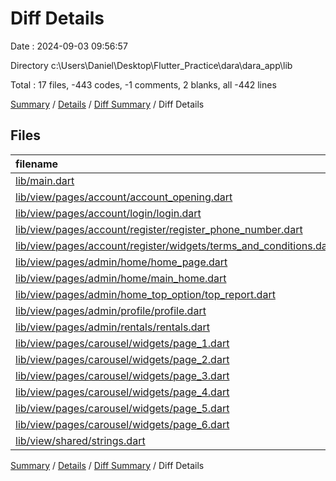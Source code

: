 # Diff Details

Date : 2024-09-03 09:56:57

Directory c:\\Users\\Daniel\\Desktop\\Flutter_Practice\\dara\\dara_app\\lib

Total : 17 files,  -443 codes, -1 comments, 2 blanks, all -442 lines

[Summary](results.md) / [Details](details.md) / [Diff Summary](diff.md) / Diff Details

## Files
| filename | language | code | comment | blank | total |
| :--- | :--- | ---: | ---: | ---: | ---: |
| [lib/main.dart](/lib/main.dart) | Dart | -9 | 1 | -2 | -10 |
| [lib/view/pages/account/account_opening.dart](/lib/view/pages/account/account_opening.dart) | Dart | 2 | 0 | 0 | 2 |
| [lib/view/pages/account/login/login.dart](/lib/view/pages/account/login/login.dart) | Dart | 1 | 0 | 0 | 1 |
| [lib/view/pages/account/register/register_phone_number.dart](/lib/view/pages/account/register/register_phone_number.dart) | Dart | 1 | 0 | 0 | 1 |
| [lib/view/pages/account/register/widgets/terms_and_conditions.dart](/lib/view/pages/account/register/widgets/terms_and_conditions.dart) | Dart | -24 | 0 | 0 | -24 |
| [lib/view/pages/admin/home/home_page.dart](/lib/view/pages/admin/home/home_page.dart) | Dart | -1 | -1 | 0 | -2 |
| [lib/view/pages/admin/home/main_home.dart](/lib/view/pages/admin/home/main_home.dart) | Dart | 89 | -1 | -1 | 87 |
| [lib/view/pages/admin/home_top_option/top_report.dart](/lib/view/pages/admin/home_top_option/top_report.dart) | Dart | 2 | 0 | 0 | 2 |
| [lib/view/pages/admin/profile/profile.dart](/lib/view/pages/admin/profile/profile.dart) | Dart | -519 | 0 | 5 | -514 |
| [lib/view/pages/admin/rentals/rentals.dart](/lib/view/pages/admin/rentals/rentals.dart) | Dart | 2 | 0 | 0 | 2 |
| [lib/view/pages/carousel/widgets/page_1.dart](/lib/view/pages/carousel/widgets/page_1.dart) | Dart | 1 | 0 | 0 | 1 |
| [lib/view/pages/carousel/widgets/page_2.dart](/lib/view/pages/carousel/widgets/page_2.dart) | Dart | 2 | 0 | 0 | 2 |
| [lib/view/pages/carousel/widgets/page_3.dart](/lib/view/pages/carousel/widgets/page_3.dart) | Dart | 2 | 0 | 0 | 2 |
| [lib/view/pages/carousel/widgets/page_4.dart](/lib/view/pages/carousel/widgets/page_4.dart) | Dart | 2 | 0 | 0 | 2 |
| [lib/view/pages/carousel/widgets/page_5.dart](/lib/view/pages/carousel/widgets/page_5.dart) | Dart | 2 | 0 | 0 | 2 |
| [lib/view/pages/carousel/widgets/page_6.dart](/lib/view/pages/carousel/widgets/page_6.dart) | Dart | 2 | 0 | 0 | 2 |
| [lib/view/shared/strings.dart](/lib/view/shared/strings.dart) | Dart | 2 | 0 | 0 | 2 |

[Summary](results.md) / [Details](details.md) / [Diff Summary](diff.md) / Diff Details